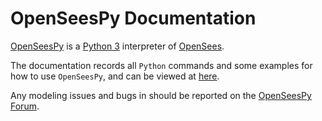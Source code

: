 # OpenSeesPy Documentation

[OpenSeesPy](https://github.com/zhuminjie/OpenSeesPy) is
a [Python 3](https://www.python.org/) interpreter
of [OpenSees](https://github.com/OpenSees/OpenSees).

The documentation records all `Python` commands and some
examples for how to use `OpenSeesPy`, and can be 
viewed at [here](https://openseespydoc.readthedocs.io/en/latest/).

Any modeling issues and bugs in
should be reported on
the [OpenSeesPy Forum](https://opensees.berkeley.edu/community/viewforum.php?f=12).
